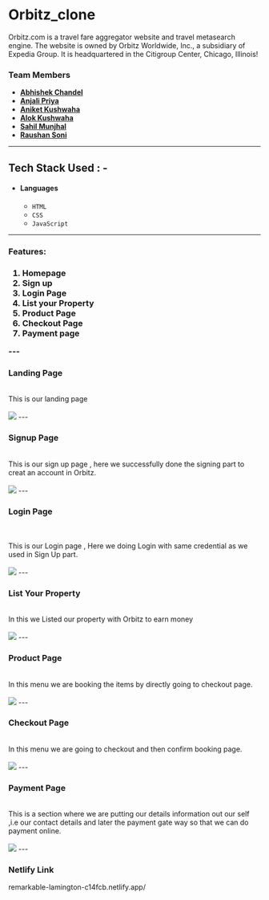 # Orbitz_clone
Orbitz.com is a travel fare aggregator website and travel metasearch engine. The website is owned by Orbitz Worldwide, Inc., a subsidiary of Expedia Group. It is headquartered in the Citigroup Center, Chicago, Illinois!

### Team Members

- **[Abhishek Chandel](https://github.com/AbhiChandel64)** 
- **[Anjali Priya](https://github.com/Anju0565)**
- **[Aniket Kushwaha](https://github.com/Aniketkushwaha80)**
- **[Alok Kushwaha](https://github.com/Alok0818)**
- **[Sahil Munjhal](https://github.com/SahilMunjhal)**
- **[Raushan Soni](https://github.com/raushansoni2002)**
---
## Tech Stack Used : -
- #### Languages
  - `HTML`
  - `CSS`
  - `JavaScript`
---
<h3>Features:<h3/>
  <ol>
    <li>Homepage</li>
    <li>Sign up</li>
     <li>Login Page</li>
    <li>List your Property</li>
      <li>Product Page</li>
      <li>Checkout Page</li>
     <li>Payment page</li>
  </ol>
---  
 <h3>Landing  Page</h3>
  <br>
   This is our landing page
  <br>
  <br>
   <img src="https://user-images.githubusercontent.com/88077417/167290746-826a27d0-b351-4e74-92f1-99d693b83ae8.png"/>
---
 <h3>Signup Page</h3>
  <br>
  This is our sign up page , here we successfully done the signing part to creat an account in Orbitz.
 <br>
  <br>
  <img src="https://user-images.githubusercontent.com/88077417/167291436-2176089b-cb69-41ab-a3ac-a44ec6535b83.png"/>
---
 <h3>Login Page</h3>
   <br>
  <br>
  This is our Login page , Here we doing Login with same credential as we used in Sign Up part.
  <br> 
  <br>
  <img src="https://user-images.githubusercontent.com/88077417/167291006-8b2eb617-c0a0-4ed4-af2c-1b8db1761b5b.png"/>
  ---
 
   <h3>List Your Property</h3>
   <br>
    In this we Listed our property with Orbitz to earn money
  <br> 
  <br>
  <img src="https://user-images.githubusercontent.com/88077417/167291035-2cbe4cef-2282-48a3-b101-fcb51d2bd9fe.png"/>
  ---  
  
  <h3>Product Page</h3>
   <br>
  In this menu we are booking the items by directly going to checkout page.
  <br> 
  <br>
  <img src="https://user-images.githubusercontent.com/88077417/167291377-30d7ccd5-284c-455c-b6a7-a97fd27c9c51.png"/>
  ---  
  <h3>Checkout Page</h3>
   <br>
  In this menu we are going to checkout and then confirm booking page.
  <br> 
  <br>
  <img src="https://user-images.githubusercontent.com/88077417/167291298-b1a786e2-91fc-4f58-a3ba-3e4871dd82b8.png"/>
  ---  
 <h3>Payment Page</h3>  
   <br>
  This is a section where we are putting our details information out our self ,i.e our contact details and later the payment gate way so that we can do payment online.
  <br>  
  <br>
  <img src="https://user-images.githubusercontent.com/88077417/167291148-15d024c8-68da-4823-989d-5d8f28cab6aa.png"/>
  ---
 
 
### Netlify Link
remarkable-lamington-c14fcb.netlify.app/

